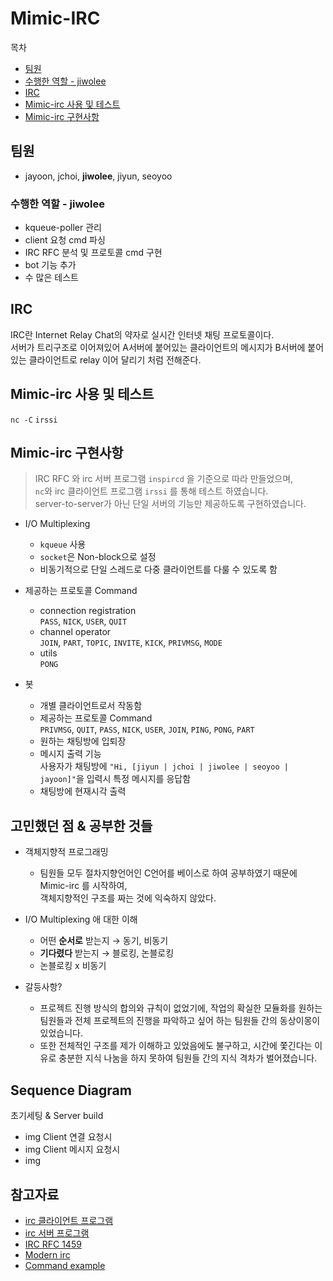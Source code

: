 # Mimic-IRC
목차
- [팀원](#팀원)
- [수행한 역할 - jiwolee](#수행한-역할---jiwolee)
- [IRC](#irc)
- [Mimic-irc 사용 및 테스트](#mimic-irc-사용-및-테스트)
- [Mimic-irc 구현사항](#mimic-irc-구현사항)

## 팀원
- jayoon, jchoi, **jiwolee**, jiyun, seoyoo

### 수행한 역할 - jiwolee
  - kqueue-poller 관리
  - client 요청 cmd 파싱
  - IRC RFC 분석 및 프로토콜 cmd 구현
  - bot 기능 추가
  - 수 많은 테스트

## IRC
IRC란 Internet Relay Chat의 약자로 실시간 인터넷 채팅 프로토콜이다. <br/>
서버가 트리구조로 이어져있어 A서버에 붙어있는 클라이언트의 메시지가 B서버에 붙어있는 클라이언트로 relay 이어 달리기 처럼 전해준다.

## Mimic-irc 사용 및 테스트
`nc -C`
`irssi`

## Mimic-irc 구현사항
> IRC RFC 와 irc 서버 프로그램 `inspircd` 을 기준으로 따라 만들었으며, <br/>
> `nc`와 irc 클라이언트 프로그램 `irssi` 를 통해 테스트 하였습니다.  <br/>
> server-to-server가 아닌 단일 서버의 기능만 제공하도록 구현하였습니다.

* I/O Multiplexing
  * `kqueue` 사용
  * `socket`은 Non-block으로 설정
  * 비동기적으로 단일 스레드로 다중 클라이언트를 다룰 수 있도록 함

* 제공하는 프로토콜 Command
  * connection registration <br/> `PASS`, `NICK`, `USER`, `QUIT`
  * channel operator <br/> `JOIN`, `PART`, `TOPIC`, `INVITE`, `KICK`, `PRIVMSG`, `MODE`
  * utils <br/> `PONG`

* 봇
  * 개별 클라이언트로서 작동함
  * 제공하는 프로토콜 Command <br/>  `PRIVMSG`, `QUIT`, `PASS`, `NICK`, `USER`, `JOIN`, `PING`, `PONG`, `PART`
  * 원하는 채팅방에 입퇴장
  * 메시지 출력 기능 <br/>  사용자가 채팅방에 `"Hi, [jiyun | jchoi | jiwolee | seoyoo | jayoon]"`을 입력시 특정 메시지를 응답함
  * 채팅방에 현재시각 출력

## 고민했던 점 & 공부한 것들
- 객체지향적 프로그래밍
  - 팀원들 모두 절차지향언어인 C언어를 베이스로 하여 공부하였기 때문에 Mimic-irc 를 시작하여, <br/> 객체지향적인 구조를 짜는 것에 익숙하지 않았다. <br/>

- I/O Multiplexing 애 대한 이해
  - 어떤 **순서로** 받는지 → 동기, 비동기
  - **기다렸다** 받는지 → 블로킹, 논블로킹
  - 논블로킹 x 비동기

- 갈등사항? 
  - 프로젝트 진행 방식의 합의와 규칙이 없었기에, 작업의 확실한 모듈화를 원하는 팀원들과 전체 프로젝트의 진행을 파악하고 싶어 하는 팀원들 간의 동상이몽이 있었습니다.
  - 또한 전체적인 구조를 제가 이해하고 있었음에도 불구하고, 시간에 쫓긴다는 이유로 충분한 지식 나눔을 하지 못하여 팀원들 간의 지식 격차가 벌어졌습니다.

## Sequence Diagram

초기세팅 & Server build
- img
Client 연결 요청시
- img
Client 메시지 요청시
- img

## 참고자료

* [irc 클라이언트 프로그램](https://irssi.org/support/irc/)
* [irc 서버 프로그램](https://docs.inspircd.org/3/configuration/#server)
* [IRC RFC 1459](https://datatracker.ietf.org/doc/html/rfc1459)
* [Modern irc](https://modern.ircdocs.horse/#user-message)
* [Command example](https://dd.ircdocs.horse/refs/commands/)

